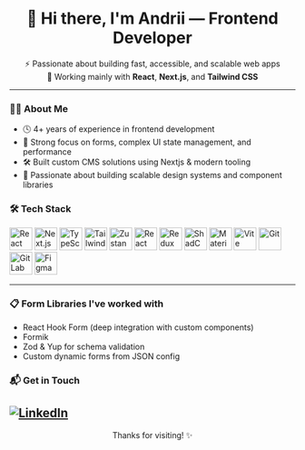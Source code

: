 <h1 align="center">👋 Hi there, I'm Andrii — Frontend Developer</h1>

<p align="center">
  ⚡ Passionate about building fast, accessible, and scalable web apps<br/>
  🚀 Working mainly with <strong>React</strong>, <strong>Next.js</strong>, and <strong>Tailwind CSS</strong>
</p>

---

### 👨‍💻 About Me

- 🕓 4+ years of experience in frontend development
- 🧩 Strong focus on forms, complex UI state management, and performance
- 🛠️ Built custom CMS solutions using Nextjs & modern tooling
- 🧱 Passionate about building scalable design systems and component libraries

### 🛠️ Tech Stack

<p align="left">
  <!-- Core -->
  <img src="https://cdn.jsdelivr.net/gh/devicons/devicon/icons/react/react-original.svg" alt="React" width="40" height="40"/>
  <img src="https://cdn.jsdelivr.net/gh/devicons/devicon/icons/nextjs/nextjs-original.svg" alt="Next.js" width="40" height="40"/>
  <img src="https://cdn.jsdelivr.net/gh/devicons/devicon/icons/typescript/typescript-original.svg" alt="TypeScript" width="40" height="40"/>
  <img src="https://www.vectorlogo.zone/logos/tailwindcss/tailwindcss-icon.svg" alt="Tailwind CSS" width="40" height="40"/>
  
  <!-- State/Form -->
  <img src="https://raw.githubusercontent.com/pmndrs/zustand/main/logo.svg" alt="Zustand" width="40" height="40"/>
  <img src="https://avatars.githubusercontent.com/u/53986236?s=200&v=4" alt="React Hook Form" width="40" height="40"/>
  <img src="https://cdn.jsdelivr.net/gh/devicons/devicon/icons/redux/redux-original.svg" alt="Redux" width="40" height="40"/>
  
  <!-- UI Libraries -->
  <img src="https://raw.githubusercontent.com/shadcn/ui/main/apps/www/public/logo.png" alt="ShadCN UI" width="40" height="40"/>
  <img src="https://cdn.jsdelivr.net/gh/devicons/devicon/icons/materialui/materialui-original.svg" alt="Material UI" width="40" height="40"/>

  <!-- Tooling -->
  <img src="https://cdn.jsdelivr.net/gh/devicons/devicon/icons/vite/vite-original.svg" alt="Vite" width="40" height="40"/>
  <img src="https://cdn.jsdelivr.net/gh/devicons/devicon/icons/git/git-original.svg" alt="Git" width="40" height="40"/>
  <img src="https://cdn.jsdelivr.net/gh/devicons/devicon/icons/gitlab/gitlab-original.svg" alt="GitLab" width="40" height="40"/>
  <img src="https://cdn.jsdelivr.net/gh/devicons/devicon/icons/figma/figma-original.svg" alt="Figma" width="40" height="40"/>
</p>

---

### 📋 Form Libraries I've worked with

- React Hook Form (deep integration with custom components)
- Formik
- Zod & Yup for schema validation
- Custom dynamic forms from JSON config

### 📬 Get in Touch

[![LinkedIn](https://img.shields.io/badge/-LinkedIn-0077B5?style=flat&logo=linkedin)]("https://linkedin.com/in/andrew-tolochkevytch")
---

<p align="center">Thanks for visiting! ✨</p>



